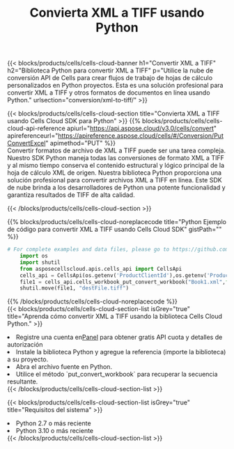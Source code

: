 ﻿---
title:  Convierta XML a TIFF usando Python
description:  Utilizar el SDK de la nube Aspose.Cells para Python para convertir un archivo de formato XML a un archivo de formato TIFF.
kwords: Excel, Convert XML to TIFF, REST, Python
howto: How to convert XML to TIFF using Aspose.Cells Cloud Python library.
---
{{< blocks/products/cells/cells-cloud-banner h1="Convertir XML a TIFF" h2="Biblioteca Python para convertir XML a TIFF" p="Utilice la nube de conversión API de Cells para crear flujos de trabajo de hojas de cálculo personalizados en Python proyectos. Esta es una solución profesional para convertir XML a TIFF y otros formatos de documentos en línea usando Python." urlsection="conversion/xml-to-tiff/" >}}

{{< blocks/products/cells/cells-cloud-section title="Convierta XML a TIFF usando Cells Cloud SDK para Python" >}}
{{% blocks/products/cells/cells-cloud-api-reference apiurl="https://api.aspose.cloud/v3.0/cells/convert" apireferenceurl="https://apireference.aspose.cloud/cells/#/Conversion/PutConvertExcel" apimethod="PUT" %}}
<br/>
Convertir formatos de archivo de XML a TIFF puede ser una tarea compleja. Nuestro SDK Python maneja todas las conversiones de formato XML a TIFF y al mismo tiempo conserva el contenido estructural y lógico principal de la hoja de cálculo XML de origen. Nuestra biblioteca Python proporciona una solución profesional para convertir archivos XML a TIFF en línea. Este SDK de nube brinda a los desarrolladores de Python una potente funcionalidad y garantiza resultados de TIFF de alta calidad.

{{< /blocks/products/cells/cells-cloud-section >}}

{{% blocks/products/cells/cells-cloud-noreplacecode title="Python Ejemplo de código para convertir XML a TIFF usando Cells Cloud SDK" gistPath="" %}}
 
```python
# For complete examples and data files, please go to https://github.com/aspose-cells-cloud/aspose-cells-cloud-python/
    import os
    import shutil
    from asposecellscloud.apis.cells_api import CellsApi
    cells_api = CellsApi(os.getenv('ProductClientId'),os.getenv('ProductClientSecret'))
    file1 = cells_api.cells_workbook_put_convert_workbook("Book1.xml",format="tiff")
    shutil.move(file1, "destFile.tiff")     
```
 
{{% /blocks/products/cells/cells-cloud-noreplacecode %}}
<br/>
{{< blocks/products/cells/cells-cloud-section-list isGrey="true" title="Aprenda cómo convertir XML a TIFF usando la biblioteca Cells Cloud Python." >}}
<li> Registre una cuenta en<a href="https://dashboard.aspose.cloud/">Panel</a> para obtener gratis API cuota y detalles de autorización</li>
<li>Instale la biblioteca Python y agregue la referencia (importe la biblioteca) a su proyecto.</li>
<li>Abra el archivo fuente en Python.</li>
<li>Utilice el método `put_convert_workbook` para recuperar la secuencia resultante.</li>
{{< /blocks/products/cells/cells-cloud-section-list >}}

{{< blocks/products/cells/cells-cloud-section-list isGrey="true" title="Requisitos del sistema" >}}
<li>Python 2.7 o más reciente</li>
<li>Python 3.10 o más reciente</li>
{{< /blocks/products/cells/cells-cloud-section-list >}}
